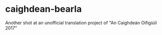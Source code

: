 # caighdean-bearla
Another shot at an unofficial translation project of "An Caighdeán Oifigiúil 2017"
